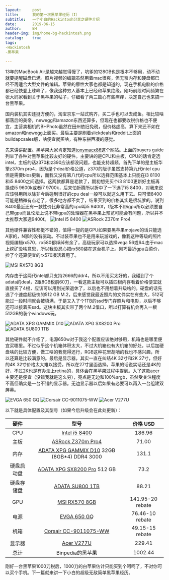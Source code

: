 ```yaml
---
layout:     post
title:      我的第一次黑苹果经历（I）
subtitle:   一个小白的Hackintosh分享之硬件介绍
date:       2019-06-15
author:     BH
header-img: img/home-bg-hackintosh.png
catalog:    true
tags:       
-Hackintosh
-黑苹果

---
```


13年的MacBook Air是越来越觉得慢了，坑爹的128GB也是根本不够用，动不动就要提醒磁盘已满。照片视频的编辑虽然用着mac很爽，但无奈内存和硬盘都已经不再适合大型文件的编辑。苹果的尿性大家也都是知道的，现在手机电脑的价格都已经快登上珠峰了，像我这种穷人基本上已经和苹果绝缘。刚巧前段时间频繁在张大妈家看到关于黑苹果的帖子，仔细看了两三篇心有些痒痒，决定自己也来搞一台黑苹果。

国内装机其实还挺方便的，淘宝京东一站式购齐，买二手也可以去咸鱼。相比较啥都落后的美帝，newegg和amazon东西还算多，但现在也都要收税价格也不便宜，主营卖相机的BHPhoto虽然在田州依旧免税，但价格虚高，算下来还不如在amazon和newegg上面买。最后主要是刷着slickdeals和reddit上面的buildapcsales版，啥便宜就买啥，有种东拼西凑的感觉。

先来讲讲配置。黑苹果大家肯定知道[tonymacx86](https://www.tonymacx86.com/)这个网站。上面的buyers guide列举了各种对黑苹果比较友好的硬件。主要讲的是CPU和主板，CPU的话肯定选intel，主板的话z370和z390应该都没问题，也能支持超频。首先下单的是主板华擎z370m pro4，因为是个deal价格公道，z370的版子虽然支持第九代intel cpu但是需要bios更新，而我又没有第八代的cpu所以选择范围基本上只能在i3 8100和i5 8400之间选择。这两款都算是老款了，期初想先买个i3 8100更新好主板再换成i5 9600k或者i7 9700k，后来怕折腾所以折中了一下选了i5 8400，对我来说应该够用所以除非今后碰到很好的cpu deal一般可以就这么用下去。只可惜8400可能是稍微有点老了，很多地方都不卖了，结果买到的价格其实是很坑爹的。说到8400最近还有一款性价比非常高的cpu叫i5 9400f，f版本不带igpu所以必须要自己带gpu而且论坛上说不带igpu的处理器在黑苹果上预览可能会有问题，所以并不太推荐大家选9400f。
![Intel i5 8400](https://s2.ax1x.com/2019/06/16/VTppWR.jpg)
![ASRock Z370m Pro4](https://s2.ax1x.com/2019/06/16/VTpCS1.png)

其他硬件兼容性都挺不错的，值得一提的是GPU如果要黑苹果mojave的话只能选A家的，N家的没有驱动。不过装苹果也不是用来玩游戏的，像我这种等级的照片视频编辑rx570，rx580都绰绰有余了，高级玩家可以选择vega 56或64.由于mac上挖矿没啥意思，所以我没忍心把rx580装在这台机子上。刚巧最近gpu白菜价，捡了个还算便宜的rx570凑活着用了。

![MSI RX570 8GB](https://s2.ax1x.com/2019/06/16/VTSjwF.jpg)

内存由于这两代intel都只支持2666的ddr4，所以不用买太好的，我碰到了个adata的deal，2跟8GB税前60刀，一看这款主板可以插四根内存看着价格便宜就直接买了4根，应该可以用到光荣退休了，以后也不用想着升级啥的。硬盘的话先选了个速度超级快的512 GB M.2，后来感觉我最近照片的文件实在有些大，512可能过一段时间就会被填满，于是又入了个1TB的ssd专门存照片和电影，以后不够还可以接着买ssd。这块主板其实带了两个M.2借口，所以打算有机会再入一根512GB的装个windows玩。

![ADATA XPG GAMMIX D10](https://s2.ax1x.com/2019/06/16/VTSLLT.jpg)
![ADATA XPG SX8200 Pro ](https://s2.ax1x.com/2019/06/16/VTpSY9.jpg)
![ADATA SU800 1TB](https://s2.ax1x.com/2019/06/16/VTSXeU.jpg)

其他硬件就不介绍了，电源650w对于我这个配置应该绝对够用，机箱也是哪里便宜买哪里。不过似乎这个机箱体积太大，不过大机箱也有大机箱的好处，以后加硬盘啥的比较方便，做工啥的我觉得还行，RGB这种花里胡哨的我也不感兴趣，所以还算是比较满意的。最后是显示器，其实一直在纠结4K 32寸和2K 27寸，但好的4K 32寸价格太大难以接受，所以在27寸里面选择。苹果的话说实话还是4K的好，不过2K也是有办法上retina的，具体会在黑苹果过程中提到。入了这款acer主要还是便宜（没错我就是这么穷），亮点是无边和100%srgb，虽然受关注程度不高但确实是一台不错的显示器。无边显示器以后如果有必要可以再入一台组建双屏幕。

![EVGA 650 GQ](https://s2.ax1x.com/2019/06/16/VTpPQx.jpg)
![Corsair CC-9011075-WW](https://s2.ax1x.com/2019/06/16/VTSzFJ.jpg)
![Acer V277U](https://s2.ax1x.com/2019/06/16/VTSvo4.jpg)

以下就是具体配置及其型号（如果今后升级会在此处更新）：

| 硬件     |型号     | 价格 USD| 
|:-------------:|:--------------:|:--------:|
| CPU| [Intel i5 8400](https://amzn.to/2XhVQt8) |186.96|
| 主板| [ASRock Z370m Pro4](https://amzn.to/2XiLWr5) |71.00|
| 内存| [ADATA XPG GAMMIX D10](https://amzn.to/2MQ7J5A) 32GB (8GB*4) DDR4 3000 |131.1|
| 硬盘启动盘| [ADATA XPG SX8200 Pro](https://amzn.to/2MPuCG2) 512 GB|73.2|
| 硬盘存储盘| [ADATA SU800 1TB](https://amzn.to/2XjFBeZ)|88.21|
| GPU| [MSI RX570 8GB](https://amzn.to/2XovkhT)|141.95-20 rebate|
| 电源| [EVGA 650 GQ](https://amzn.to/2MPEUG8)|76.46-10 rebate|
| 机箱| [Corsair CC-9011075-WW](https://amzn.to/2XdrYhv)|49.15-15 rebate|
| 显示器| [Acer V277U](https://amzn.to/2KjYKXY)|229.41|
| 总计| Binpedia的黑苹果|1002.44|

刚好一台黑苹果1000刀税后，1000刀的白苹果估计只能买到个呵呵了，不对你可以买个手机。下一篇就来讲一下小白的超级无敌简单黑苹果经历。